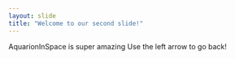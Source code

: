 ```yaml
---
layout: slide
title: "Welcome to our second slide!"
---
```

AquarionInSpace is super amazing
Use the left arrow to go back!
